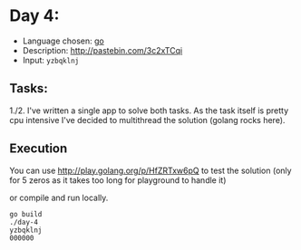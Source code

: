 Day 4:
======
- Language chosen: [go](https://golang.org)
- Description: http://pastebin.com/3c2xTCqi
- Input: `yzbqklnj`

## Tasks:

1./2. I've written a single app to solve both tasks. As the task itself is pretty cpu intensive I've decided to multithread the solution (golang rocks here).

## Execution

You can use http://play.golang.org/p/HfZRTxw6pQ to test the solution (only for 5 zeros as it takes too long for playground to handle it)

or compile and run locally.

```
go build
./day-4
yzbqklnj
000000
```

